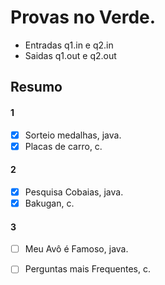 # Provas no Verde.

- Entradas q1.in e q2.in
- Saidas q1.out e q2.out

## Resumo
#### 1
- [x] Sorteio medalhas, java.
- [x] Placas de carro, c.

#### 2
- [x] Pesquisa Cobaias, java.
- [x] Bakugan, c.

#### 3
- [ ] Meu Avô é Famoso, java.
- [ ] Perguntas mais Frequentes, c.

